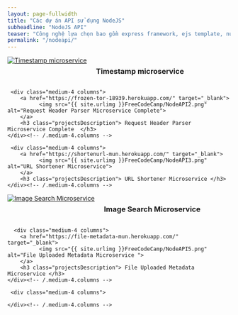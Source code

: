 ```yaml
---
layout: page-fullwidth
title: "Các dự án API sử dụng NodeJS"
subheadline: "NodeJS API"
teaser: "Công nghệ lựa chọn bao gồm express framework, ejs template, nunjucks và trả về JSON. Bên cạnh đó cũng dùng MongoDB như một NoSQL Database. Tất cả project được host trên Heroku và lưu source code tại Github."
permalink: "/nodeapi/"
---
```

<div class="row t30">
    <div class="medium-4 columns">
        <a href="https://timestamp-mun.herokuapp.com/" target="_blank">
              <img src="{{ site.urlimg }}FreeCodeCamp/NodeAPI1.png" alt="Timestamp microservice">
        </a>
        <h3 class="projectsDescription"> Timestamp microservice</h3>
    </div><!-- /.medium-4.columns -->

     <div class="medium-4 columns">
        <a href="https://frozen-tor-18939.herokuapp.com/" target="_blank">
              <img src="{{ site.urlimg }}FreeCodeCamp/NodeAPI2.png" alt="Request Header Parser Microservice Complete">
        </a>
        <h3 class="projectsDescription"> Request Header Parser Microservice Complete  </h3>
    </div><!-- /.medium-4.columns -->

     <div class="medium-4 columns">
        <a href="https://shortenurl-mun.herokuapp.com/" target="_blank">
              <img src="{{ site.urlimg }}FreeCodeCamp/NodeAPI3.png" alt="URL Shortener Microservice">
        </a>
        <h3 class="projectsDescription"> URL Shortener Microservice </h3>
    </div><!-- /.medium-4.columns -->
</div><!-- /.row -->

<div class="row t30">
     <div class="medium-4 columns">
        <a href="https://imagesearch-mun.herokuapp.com/" target="_blank">
              <img src="{{ site.urlimg }}FreeCodeCamp/NodeAPI4.png" alt="Image Search Microservice">
        </a>
        <h3 class="projectsDescription"> Image Search Microservice </h3>
    </div><!-- /.medium-4.columns -->

      <div class="medium-4 columns">
        <a href="https://file-metadata-mun.herokuapp.com/" target="_blank">
              <img src="{{ site.urlimg }}FreeCodeCamp/NodeAPI5.png" alt="File Uploaded Metadata Microservice ">
        </a>
        <h3 class="projectsDescription"> File Uploaded Metadata Microservice </h3>
    </div><!-- /.medium-4.columns --> 

     <div class="medium-4 columns">
   
    </div><!-- /.medium-4.columns -->   
</div><!-- /.row -->



